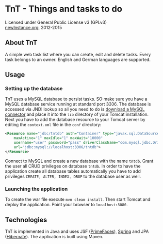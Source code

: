 # TnT - Things and tasks to do #
Licensed under General Public License v3 (GPLv3)  
[newInstance.org](http://www.newinstance.org), 2012-2015

## About TnT ##
A simple web task list where you can create, edit and delete tasks. Every task belongs to an owner.
English and German languages are supported.

## Usage ##
### Setting up the database ###
TnT uses a MySQL database to persist tasks. SO make sure you have a MySQL database service running at standard port 3306. The database is accessed via JNDI lookup so all you need to do is [download a MySQL connector](http://dev.mysql.com/downloads/connector/j/) and place it into the `lib` directory of your Tomcat installation.
Next you have to add the database resource to your Tomcat server by editing the `context.xml` file in the `conf` directory:
```XML
<Resource name="jdbc/tntdb" auth="Container" type="javax.sql.DataSource"
    maxActive="1" maxIdle="1" maxWait="10000"
    username="user" password="pass" driverClassName="com.mysql.jdbc.Driver"
    url="jdbc:mysql://localhost:3306/tntdb">
</Resource>
```
Connect to MySQL and create a new database with the name `tntdb`.
Grant the user all CRUD privileges on database `tntdb`. In order to have the application create all database tables automatically you have to add privileges `CREATE, ALTER, INDEX, DROP` to the database user as well.

### Launching the application ###
To create the war file execute `mvn clean install`. Then start Tomcat and deploy the application.
Point your browser to `localhost:8080`.

## Technologies ##
TnT is implemented in Java and uses JSF ([PrimeFaces](http://primefaces.org/)), [Spring](http://spring.io/) and JPA ([Hibernate](http://hibernate.org/)). The application is built using Maven.